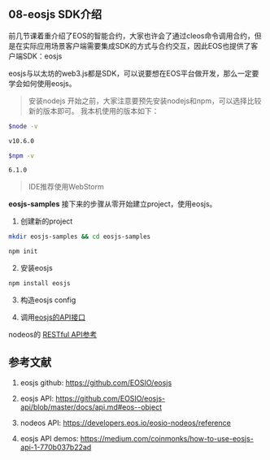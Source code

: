 **08-eosjs SDK介绍**
----------------------------------------------
前几节课着重介绍了EOS的智能合约，大家也许会了通过cleos命令调用合约，但是在实际应用场景客户端需要集成SDK的方式与合约交互，因此EOS也提供了客户端SDK：eosjs

eosjs与以太坊的web3.js都是SDK，可以说要想在EOS平台做开发，那么一定要学会如何使用eosjs。

>安装nodejs
开始之前，大家注意要预先安装nodejs和npm，可以选择比较新的版本即可。
我本机使用的版本如下：
```Bash
$node -v

v10.6.0
```

```Bash
$npm -v

6.1.0
```
>IDE推荐使用WebStorm

**eosjs-samples**
接下来的步骤从零开始建立project，使用eosjs。

1. 创建新的project
```Bash
mkdir eosjs-samples && cd eosjs-samples

npm init
```

2. 安装eosjs
```Bash
npm install eosjs

```

3. 构造eosjs config


4. 调用[eosjs的API接口](https://github.com/EOSIO/eosjs-api/blob/master/docs/api.md#eos--object)








nodeos的 [RESTful API参考](https://developers.eos.io/eosio-nodeos/reference)






**参考文献**
----------------------------------------------
1. eosjs github: https://github.com/EOSIO/eosjs

2. eosjs API: https://github.com/EOSIO/eosjs-api/blob/master/docs/api.md#eos--object 

3. nodeos API: https://developers.eos.io/eosio-nodeos/reference 

4. eosjs API demos: https://medium.com/coinmonks/how-to-use-eosjs-api-1-770b037b22ad
